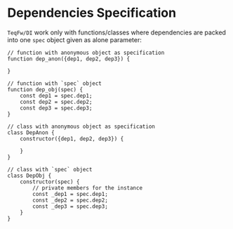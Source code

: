 # Dependencies Specification

`TeqFw/DI` work only with functions/classes where dependencies are packed into one `spec` object given as alone parameter:
```ecmascript 6
// function with anonymous object as specification
function dep_anon({dep1, dep2, dep3}) {

}

// function with `spec` object
function dep_obj(spec) {
    const dep1 = spec.dep1;
    const dep2 = spec.dep2;
    const dep3 = spec.dep3;
}

// class with anonymous object as specification
class DepAnon {
    constructor({dep1, dep2, dep3}) {

    }
}

// class with `spec` object
class DepObj {
    constructor(spec) {
        // private members for the instance
        const _dep1 = spec.dep1;
        const _dep2 = spec.dep2;
        const _dep3 = spec.dep3;
    }
}

````